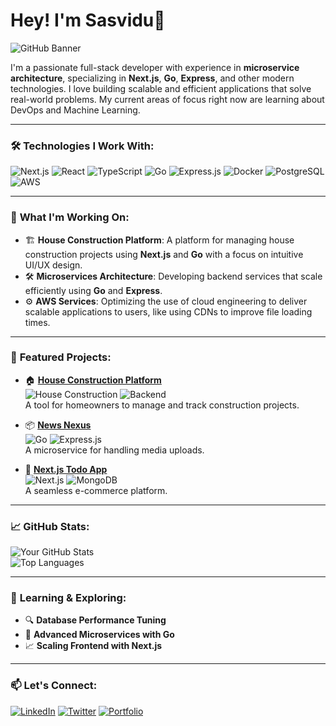 # Hey! I'm Sasvidu👋

![GitHub Banner](https://user-images.githubusercontent.com/your-username/banner-image.png)

I'm a passionate full-stack developer with experience in **microservice architecture**, specializing in **Next.js**, **Go**, **Express**, and other modern technologies. I love building scalable and efficient applications that solve real-world problems. My current areas of focus right now are learning about DevOps and Machine Learning.

---

### 🛠️ **Technologies I Work With**:

![Next.js](https://img.shields.io/badge/Next.js-000000?style=for-the-badge&logo=nextdotjs&logoColor=white)
![React](https://img.shields.io/badge/React-20232A?style=for-the-badge&logo=react&logoColor=61DAFB)
![TypeScript](https://img.shields.io/badge/TypeScript-007ACC?style=for-the-badge&logo=typescript&logoColor=white)
![Go](https://img.shields.io/badge/Go-00ADD8?style=for-the-badge&logo=go&logoColor=white)
![Express.js](https://img.shields.io/badge/Express.js-404D59?style=for-the-badge)
![Docker](https://img.shields.io/badge/Docker-2496ED?style=for-the-badge&logo=docker&logoColor=white)
![PostgreSQL](https://img.shields.io/badge/PostgreSQL-316192?style=for-the-badge&logo=postgresql&logoColor=white)
![AWS](https://img.shields.io/badge/AWS-232F3E?style=for-the-badge&logo=amazonaws&logoColor=white)

---

### 🚀 **What I'm Working On**:
- 🏗️ **House Construction Platform**: A platform for managing house construction projects using **Next.js** and **Go** with a focus on intuitive UI/UX design.
- 🛠️ **Microservices Architecture**: Developing backend services that scale efficiently using **Go** and **Express**.
- ⚙️ **AWS Services**: Optimizing the use of cloud engineering to deliver scalable applications to users, like using CDNs to improve file loading times.

---

### 🌟 **Featured Projects**:

- 🏠 **[House Construction Platform](https://github.com/yourusername/house-construction)**  
  ![House Construction](https://img.shields.io/badge/Frontend-Next.js-blue?style=flat-square) ![Backend](https://img.shields.io/badge/Backend-Go-orange?style=flat-square)  
  A tool for homeowners to manage and track construction projects.

- 📦 **[News Nexus](https://github.com/yourusername/media-upload-service)**  
  ![Go](https://img.shields.io/badge/Built_with-Go-00ADD8?style=flat-square) ![Express.js](https://img.shields.io/badge/API-Express.js-lightgrey?style=flat-square)  
  A microservice for handling media uploads.

- 🛒 **[Next.js Todo App](https://github.com/yourusername/nextjs-ecommerce)**  
  ![Next.js](https://img.shields.io/badge/Built_with-Next.js-blue?style=flat-square) ![MongoDB](https://img.shields.io/badge/Database-MongoDB-brightgreen?style=flat-square)  
  A seamless e-commerce platform.

---

### 📈 **GitHub Stats**:

![Your GitHub Stats](https://github-readme-stats.vercel.app/api?username=yourusername&show_icons=true&theme=radical)  
![Top Languages](https://github-readme-stats.vercel.app/api/top-langs/?username=yourusername&layout=compact&theme=radical)

---

### 🌱 **Learning & Exploring**:
- 🔍 **Database Performance Tuning**
- 🚀 **Advanced Microservices with Go**
- 📈 **Scaling Frontend with Next.js**

---

### 📫 **Let's Connect**:

[![LinkedIn](https://img.shields.io/badge/LinkedIn-0077B5?style=for-the-badge&logo=linkedin&logoColor=white)](https://www.linkedin.com/in/yourname)
[![Twitter](https://img.shields.io/badge/Twitter-1DA1F2?style=for-the-badge&logo=twitter&logoColor=white)](https://twitter.com/yourname)
[![Portfolio](https://img.shields.io/badge/Portfolio-FF5722?style=for-the-badge&logo=google-chrome&logoColor=white)](https://yourportfolio.com)

